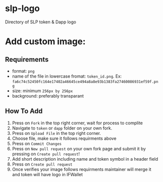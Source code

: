 # slp-logo
Directory of SLP token &amp; Dapp logo

# Add custom image:
## Requirements
- format: `png`
- name of the file in lowercase fromat: `token_id.png`. Ex: `fa6c74c52450fc164e17402a46645ce494a8a8e93b1383fa27460086931ef59f.png`
- size: minimum `256px by 256px`
- background: preferably transparant

## How To Add
1) Press on `Fork` in the top right corner, wait for process to complite
2) Navigate to `token` or `dapp` folder on your own fork.
3) Press on `Upload File` in the top right corner.
4) Choose file, make sure it follows requirments above
5) Press on `Commit Changes`
6) Press on `New pull request` on your own fork page and submit it by pressing on `Create pull request`!
7) Add short description including name and token symbol in a header field
8) Press on `Create pull request`
9) Once verifies your image follows requirments maintainer will merge it and token will have logo in IFWallet